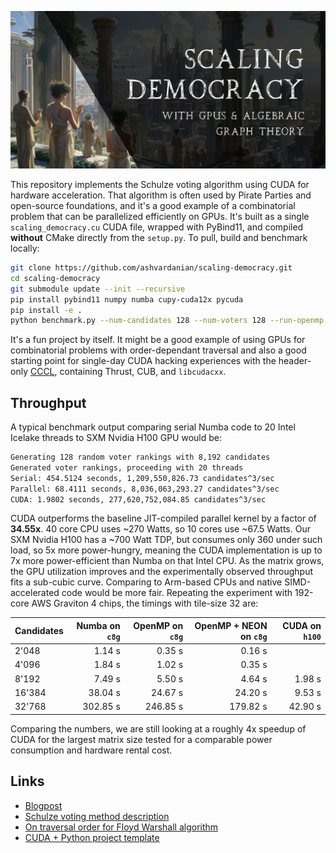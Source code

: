 ![Scaling Democracy Thumbnail](https://github.com/ashvardanian/ashvardanian/blob/master/repositories/scaling-democracy.jpg?raw=true)

This repository implements the Schulze voting algorithm using CUDA for hardware acceleration.
That algorithm is often used by Pirate Parties and open-source foundations, and it's a good example of a combinatorial problem that can be parallelized efficiently on GPUs.
It's built as a single `scaling_democracy.cu` CUDA file, wrapped with PyBind11, and compiled __without__ CMake directly from the `setup.py`.
To pull, build and benchmark locally:

```sh
git clone https://github.com/ashvardanian/scaling-democracy.git
cd scaling-democracy
git submodule update --init --recursive
pip install pybind11 numpy numba cupy-cuda12x pycuda
pip install -e .
python benchmark.py --num-candidates 128 --num-voters 128 --run-openmp --run-numba --run-serial --run-cuda
```

It's a fun project by itself.
It might be a good example of using GPUs for combinatorial problems with order-dependant traversal and also a good starting point for single-day CUDA hacking experiences with the header-only [CCCL](https://github.com/NVIDIA/cccl), containing Thrust, CUB, and `libcudacxx`.

## Throughput

A typical benchmark output comparing serial Numba code to 20 Intel Icelake threads to SXM Nvidia H100 GPU would be:

```sh
Generating 128 random voter rankings with 8,192 candidates
Generated voter rankings, proceeding with 20 threads
Serial: 454.5124 seconds, 1,209,550,826.73 candidates^3/sec
Parallel: 68.4111 seconds, 8,036,063,293.27 candidates^3/sec
CUDA: 1.9802 seconds, 277,620,752,084.85 candidates^3/sec
```

CUDA outperforms the baseline JIT-compiled parallel kernel by a factor of __34.55x__.
40 core CPU uses ~270 Watts, so 10 cores use ~67.5 Watts.
Our SXM Nvidia H100 has a ~700 Watt TDP, but consumes only 360 under such load, so 5x more power-hungry, meaning the CUDA implementation is up to 7x more power-efficient than Numba on that Intel CPU.
As the matrix grows, the GPU utilization improves and the experimentally observed throughput fits a sub-cubic curve.
Comparing to Arm-based CPUs and native SIMD-accelerated code would be more fair.
Repeating the experiment with 192-core AWS Graviton 4 chips, the timings with tile-size 32 are:

| Candidates | Numba on `c8g` | OpenMP on `c8g` | OpenMP + NEON on `c8g` | CUDA on `h100` |
| :--------- | -------------: | --------------: | ---------------------: | -------------: |
| 2'048      |         1.14 s |          0.35 s |                 0.16 s |                |
| 4'096      |         1.84 s |          1.02 s |                 0.35 s |                |
| 8'192      |         7.49 s |          5.50 s |                 4.64 s |         1.98 s |
| 16'384     |        38.04 s |         24.67 s |                24.20 s |         9.53 s |
| 32'768     |       302.85 s |        246.85 s |               179.82 s |        42.90 s |

Comparing the numbers, we are still looking at a roughly 4x speedup of CUDA for the largest matrix size tested for a comparable power consumption and hardware rental cost.

## Links

- [Blogpost](https://ashvardanian.com/posts/scaling-democracy/)
- [Schulze voting method description](https://en.wikipedia.org/wiki/Schulze_method)
- [On traversal order for Floyd Warshall algorithm](https://moorejs.github.io/APSP-in-parallel/)
- [CUDA + Python project template](https://github.com/ashvardanian/cuda-python-starter-kit)
